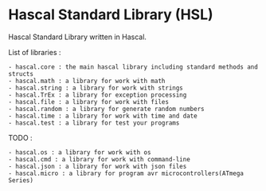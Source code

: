 # Hascal Standard Library (HSL)
Hascal Standard Library written in Hascal. 


List of libraries :
```
- hascal.core : the main hascal library including standard methods and structs
- hascal.math : a library for work with math
- hascal.string : a library for work with strings
- hascal.TrEx : a library for exception processing
- hascal.file : a library for work with files
- hascal.random : a library for generate random numbers
- hascal.time : a library for work with time and date
- hascal.test : a library for test your programs
```

TODO :
```
- hascal.os : a library for work with os
- hascal.cmd : a library for work with command-line
- hascal.json : a library for work with json files
- hascal.micro : a library for program avr microcontrollers(ATmega Series)
```
